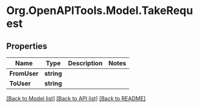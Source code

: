 # Org.OpenAPITools.Model.TakeRequest
## Properties

Name | Type | Description | Notes
------------ | ------------- | ------------- | -------------
**FromUser** | **string** |  | 
**ToUser** | **string** |  | 

[[Back to Model list]](../README.md#documentation-for-models) [[Back to API list]](../README.md#documentation-for-api-endpoints) [[Back to README]](../README.md)

